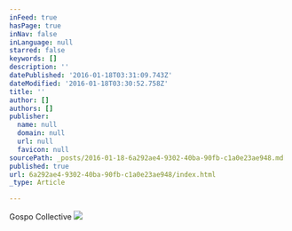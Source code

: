 ```yaml
---
inFeed: true
hasPage: true
inNav: false
inLanguage: null
starred: false
keywords: []
description: ''
datePublished: '2016-01-18T03:31:09.743Z'
dateModified: '2016-01-18T03:30:52.758Z'
title: ''
author: []
authors: []
publisher:
  name: null
  domain: null
  url: null
  favicon: null
sourcePath: _posts/2016-01-18-6a292ae4-9302-40ba-90fb-c1a0e23ae948.md
published: true
url: 6a292ae4-9302-40ba-90fb-c1a0e23ae948/index.html
_type: Article

---
```

Gospo Collective
![](https://the-grid-user-content.s3-us-west-2.amazonaws.com/aaa1e97a-fc94-4432-84be-817f4c9f5fb3.jpg)